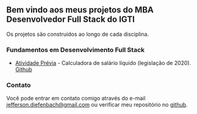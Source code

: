 ## Bem vindo aos meus projetos do MBA Desenvolvedor Full Stack do IGTI

Os projetos são construídos ao longo de cada disciplina.

### Fundamentos em Desenvolvimento Full Stack
- [Atividade Prévia](https://jdiefenbach83.github.io/MBA01-Atividade-Previa) - Calculadora de salário líquido (legislação de 2020). [Github](https://github.com/jdiefenbach83/MBA01-Atividade-Previa)

### Contato

Você pode entrar em contato comigo através do e-mail [jefferson.diefenbach@gmail.com](mailto:jefferson.diefenbach@gmail.com) ou verificar meu repositório no [github](https://github.com/jdiefenbach83).
